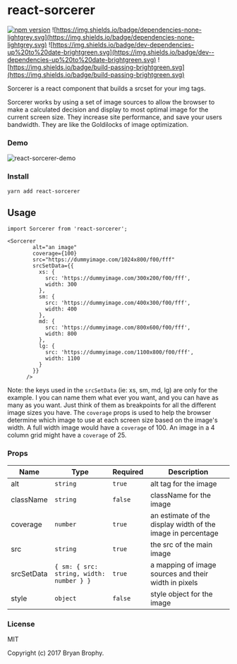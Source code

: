 # react-sorcerer

[![npm version](https://badge.fury.io/js/react-sorcerer.svg)](https://badge.fury.io/js/react-sorcerer)
![https://img.shields.io/badge/dependencies-none-lightgrey.svg](https://img.shields.io/badge/dependencies-none-lightgrey.svg)
![https://img.shields.io/badge/dev-dependencies-up%20to%20date-brightgreen.svg](https://img.shields.io/badge/dev--dependencies-up%20to%20date-brightgreen.svg)
![https://img.shields.io/badge/build-passing-brightgreen.svg](https://img.shields.io/badge/build-passing-brightgreen.svg)

Sorcerer is a react component that builds a srcset for your img tags.

Sorcerer works by using a set of image sources to allow the browser to make a calculated decision and display to most optimal image for the current screen size. They increase site performance, and save your users bandwidth. They are like the Goldilocks of image optimization.

### Demo

![react-sorcerer-demo](https://media.giphy.com/media/KZhpdMB5iISB5MhgB9/giphy.gif)

### Install

```
yarn add react-sorcerer
```


## Usage

```
import Sorcerer from 'react-sorcerer';

<Sorcerer
        alt="an image"
        coverage={100}
        src="https://dummyimage.com/1024x800/f00/fff"
        srcSetData={{
          xs: {
            src: 'https://dummyimage.com/300x200/f00/fff',
            width: 300
          },
          sm: {
            src: 'https://dummyimage.com/400x300/f00/fff',
            width: 400
          },
          md: {
            src: 'https://dummyimage.com/800x600/f00/fff',
            width: 800
          },
          lg: {
            src: 'https://dummyimage.com/1100x800/f00/fff',
            width: 1100
          }
        }}
      />
```

Note: the keys used in the `srcSetData` (ie: xs, sm, md, lg) are only for the example. I you can name them what ever you want, and you can have as many as you want. Just think of them as breakpoints for all the different image sizes you have.
The `coverage` props is used to help the browser determine which image to use at each screen size based on the image's width. A full width image would have a `coverage` of 100. An image in a 4 column grid might have a `coverage` of 25.

### Props

| Name        | Type                                    | Required | Description                                                 |
| ----------- | ----------------------------------------| -------- | ------------------------------------------------------------|
| alt         | `string`                                | `true`   | alt tag for the image                                       |
| className   | `string`                                | `false`  | className for the image                                     |
| coverage    | `number`                                | `true`   | an estimate of the display width of the image in percentage |
| src         | `string`                                | `true`   | the src of the main image                                   |
| srcSetData  | `{ sm: { src: string, width: number } }`| `true`   | a mapping of image sources and their width in pixels        |
| style       | `object`                                | `false`  | style object for the image                                  |



### License

MIT

Copyright (c) 2017 Bryan Brophy.
